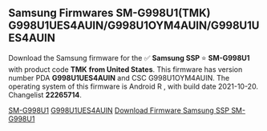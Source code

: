<h2>Samsung Firmwares SM-G998U1(TMK) G998U1UES4AUIN/G998U1OYM4AUIN/G998U1UES4AUIN</h2>
Download the Samsung firmware for the ✅ <strong>Samsung SSP </strong> ⭐ <strong>SM-G998U1</strong> with product code <strong>TMK</strong> <strong> from United States</strong>. This firmware has version number PDA <strong>G998U1UES4AUIN</strong> and CSC G998U1OYM4AUIN. The operating system of this firmware is Android R , with build date 2021-10-20. Changelist <strong>22265714</strong>.


[SM-G998U1](https://samfirm.shop/samsung/model/SM-G998U1)
[G998U1UES4AUIN](https://samfirm.shop/samsung/pda/G998U1UES4AUIN)
[Download Firmware Samsung SSP SM-G998U1](https://samfirm.shop/samsung/firmware/466658)
